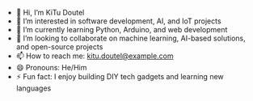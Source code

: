 - 👋 Hi, I’m KiTu Doutel
- 👀 I’m interested in software development, AI, and IoT projects
- 🌱 I’m currently learning Python, Arduino, and web development
- 💞️ I’m looking to collaborate on machine learning, AI-based solutions, and open-source projects
- 📫 How to reach me: kitu.doutel@example.com
- 😄 Pronouns: He/Him
- ⚡ Fun fact: I enjoy building DIY tech gadgets and learning new languages

<!---
KituDoutel/KituDoutel is a ✨ special ✨ repository because its `README.md` (this file) appears on your GitHub profile.
You can click the Preview link to take a look at your changes.
--->
